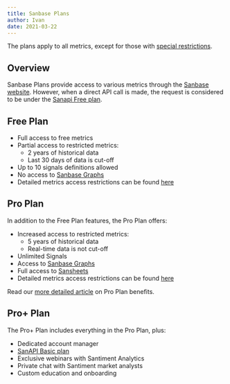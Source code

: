 ```yaml
---
title: Sanbase Plans
author: Ivan
date: 2021-03-22
---
```


The plans apply to all metrics, except for those with [special restrictions](/products-and-plans/access-plans/special-restrictions).

## Overview

Sanbase Plans provide access to various metrics through the [Sanbase website](https://app.santiment.net). However, when a direct API call is made, the request is considered to be under the [Sanapi Free plan](/products-and-plans/access-plans/sanapi#free-plan).

## Free Plan

- Full access to free metrics
- Partial access to restricted metrics:
  - 2 years of historical data
  - Last 30 days of data is cut-off
- Up to 10 signals definitions allowed
- No access to [Sanbase Graphs](https://graphs.santiment.net)
- Detailed metrics access restrictions can be found [here](https://api.santiment.net/graphiql?query=%7B%0A%20%20getAccessRestrictions(plan%3A%20FREE%2C%20product%3A%20SANBASE)%20%7B%0A%20%20%20%20name%0A%20%20%20%20type%0A%20%20%20%20isAccessible%0A%20%20%20%20isRestricted%0A%20%20%20%20restrictedFrom%0A%20%20%20%20restrictedTo%0A%20%20%7D%0A%7D%0A)

## Pro Plan

In addition to the Free Plan features, the Pro Plan offers:

- Increased access to restricted metrics:
  - 5 years of historical data
  - Real-time data is not cut-off
- Unlimited Signals
- Access to [Sanbase Graphs](https://graphs.santiment.net)
- Full access to [Sansheets](https://sheets.santiment.net)
- Detailed metrics access restrictions can be found [here](https://api.santiment.net/graphiql?query=%7B%0A%20%20getAccessRestrictions(plan%3A%20PRO%2C%20product%3A%20SANBASE)%20%7B%0A%20%20%20%20name%0A%20%20%20%20type%0A%20%20%20%20isAccessible%0A%20%20%20%20isRestricted%0A%20%20%20%20restrictedFrom%0A%20%20%20%20restrictedTo%0A%20%20%7D%0A%7D%0A)

Read our [more detailed article](/products-and-plans/sanbase-pro-features/) on Pro Plan benefits.

## Pro+ Plan

The Pro+ Plan includes everything in the Pro Plan, plus:

- Dedicated account manager
- [SanAPI Basic plan](/products-and-plans/access-plans/sanapi/#basic-plan)
- Exclusive webinars with Santiment Analytics
- Private chat with Santiment market analysts
- Custom education and onboarding

